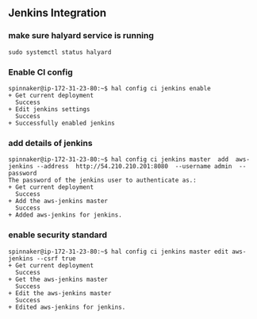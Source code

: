 ## Jenkins Integration 

### make sure halyard service is running 

```
sudo systemctl status halyard
```

### Enable CI config

```
spinnaker@ip-172-31-23-80:~$ hal config ci jenkins enable 
+ Get current deployment
  Success
+ Edit jenkins settings
  Success
+ Successfully enabled jenkins

```

### add details of jenkins 

```
spinnaker@ip-172-31-23-80:~$ hal config ci jenkins master  add  aws-jenkins --address  http://54.210.210.201:8080  --username admin  --password
The password of the jenkins user to authenticate as.: 
+ Get current deployment
  Success
+ Add the aws-jenkins master
  Success
+ Added aws-jenkins for jenkins.
```

###  enable security standard 

```
spinnaker@ip-172-31-23-80:~$ hal config ci jenkins master edit aws-jenkins --csrf true 
+ Get current deployment
  Success
+ Get the aws-jenkins master
  Success
+ Edit the aws-jenkins master
  Success
+ Edited aws-jenkins for jenkins.
```
